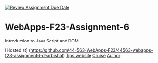 [![Review Assignment Due Date](https://classroom.github.com/assets/deadline-readme-button-24ddc0f5d75046c5622901739e7c5dd533143b0c8e959d652212380cedb1ea36.svg)](https://classroom.github.com/a/b9NC0g7h)
# WebApps-F23-Assignment-6
Introduction to Java Script and DOM

[Hosted at] (https://github.com/44-563-WebApps-F23/44563-webapps-f23-assignment6-dearbishal)
[Tips website](tips.html)
[Cruise](cruise.html)
[Author](author.html)

